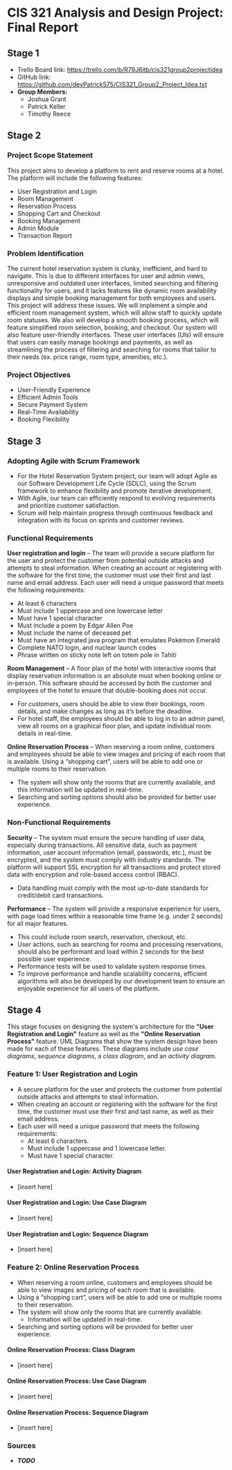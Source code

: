 # CIS 321 Analysis and Design Project: Final Report

## Stage 1
- Trello Board link: https://trello.com/b/R79J6itb/cis321group2projectidea
- GitHub link: https://github.com/devPatrick575/CIS321_Group2_Project_Idea.txt
- **Group Members:**
  - Joshua Grant
  - Patrick Keller
  - Timothy Reece

## Stage 2
### Project Scope Statement
This project aims to develop a platform to rent and reserve rooms at a hotel. The platform will include the following features: 
 - User Registration and Login 
 - Room Management
 - Reservation Process
 - Shopping Cart and Checkout
 - Booking Management
 - Admin Module
 - Transaction Report
   
### Problem Identification
The current hotel reservation system is clunky, inefficient, and hard to navigate. This is due to different interfaces for user and admin views, unresponsive and outdated user interfaces, limited searching and filtering functionality for users, and it lacks features like dynamic room availability displays and simple booking management for both employees and users. This project will address these issues. We will implement a simple and efficient room management system, which will allow staff to quickly update room statuses. We also will develop a smooth booking process, which will feature simplified room selection, booking, and checkout. Our system will also feature user-friendly interfaces. These user interfaces (UIs) will ensure that users can easily manage bookings and payments, as well as streamlining the process of filtering and searching for rooms that tailor to their needs (ex. price range, room type, amenities, etc.). 

### Project Objectives
 - User-Friendly Experience
 - Efficient Admin Tools
 - Secure Payment System
 - Real-Time Availability
 - Booking Flexibility

## Stage 3

### Adopting Agile with Scrum Framework
- For the Hotel Reservation System project, our team will adopt Agile as our Software Development Life Cycle (SDLC), using the Scrum framework to enhance flexibility and promote iterative development.
- With Agile, our team can efficiently respond to evolving requirements and prioritize customer satisfaction.
- Scrum will help maintain progress through continuous feedback and integration with its focus on sprints and customer reviews.

### Functional Requirements
**User registration and login** – The team will provide a secure platform for the user and protect the customer from potential outside attacks and attempts to steal information. When creating an account or registering with the software for the first time, the customer must use their first and last name and email address. Each user will need a unique password that meets the following requirements: 
  - At least 6 characters
  - Must include 1 uppercase and one lowercase letter
  - Must have 1 special character
  - Must include a poem by Edgar Allen Poe
  - Must include the name of deceased pet
  - Must have an integrated java program that emulates Pokémon Emerald
  - Complete NATO login, and nuclear launch codes
  - Phrase written on sticky note left on totem pole in Tahiti

 **Room Management** – A floor plan of the hotel with interactive rooms that display reservation information is an absolute must when booking online or in-person. This software should be accessed by both the customer and employees of the hotel to ensure that double-booking does not occur.
  -  For customers, users should be able to view their bookings, room details, and make changes as long as it’s before the deadline.
  -  For hotel staff, the employees should be able to log in to an admin panel, view all rooms on a graphical floor plan, and update individual room details in real-time.

**Online Reservation Process** – When reserving a room online, customers and employees should be able to view images and pricing of each room that is available. Using a “shopping cart”, users will be able to add one or multiple rooms to their reservation.
 - The system will show only the rooms that are currently available, and this information will be updated in real-time.
 - Searching and sorting options should also be provided for better user experience.

### Non-Functional Requirements
**Security** – The system must ensure the secure handling of user data, especially during transactions. All sensitive data, such as payment information, user account information (email, passwords, etc.), must be encrypted, and the system must comply with industry standards. The platform will support SSL encryption for all transactions and protect stored data with encryption and role-based access control (RBAC).
 - Data handling must comply with the most up-to-date standards for credit/debit card transactions.

**Performance** – The system will provide a responsive experience for users, with page load times within a reasonable time frame (e.g. under 2 seconds) for all major features.
 - This could include room search, reservation, checkout, etc.
 - User actions, such as searching for rooms and processing reservations, should also be performant and load within 2 seconds for the best possible user experience.
 - Performance tests will be used to validate system response times.
 - To improve performance and handle scalability concerns, efficient algorithms will also be developed by our development team to ensure an enjoyable experience for all users of the platform. 

## Stage 4

This stage focuses on designing the system's architecture for the **"User Registration and Login"** feature as well as the **"Online Reservation Process"** feature. UML Diagrams that show the system design have been made for each of these features. These diagrams include *use case diagrams*, *sequence diagrams*, a *class diagram*, and an *activity diagram*.

### Feature 1: User Registration and Login
- A secure platform for the user and protects the customer from potential outside attacks and attempts to steal information.
- When creating an account or registering with the software for the first time, the customer must use their first and last name, as well as their email address.
- Each user will need a unique password that meets the following requirements:
  - At least 6 characters.
  - Must include 1 uppercase and 1 lowercase letter.
  - Must have 1 special character.

#### User Registration and Login: Activity Diagram
- [insert here]

#### User Registration and Login: Use Case Diagram
- [insert here]

#### User Registration and Login: Sequence Diagram
- [insert here]

### Feature 2: Online Reservation Process
- When reserving a room online, customers and employees should be able to view images and pricing of each room that is available. ​
- Using a “shopping cart”, users will be able to add one or multiple rooms to their reservation.
- The system will show only the rooms that are currently available​.
  - Information will be updated in real-time. ​
- Searching and sorting options will be provided for better user experience.​

#### Online Reservation Process: Class Diagram
- [insert here]

#### Online Reservation Process: Use Case Diagram
- [insert here]

#### Online Reservation Process: Sequence Diagram
- [insert here]

### Sources
- ***TODO***
